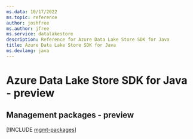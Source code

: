 ```yaml
---
ms.data: 10/17/2022
ms.topic: reference
author: joshfree
ms.author: jfree
ms.service: datalakestore
description: Reference for Azure Data Lake Store SDK for Java
title: Azure Data Lake Store SDK for Java
ms.devlang: java
---
```

# Azure Data Lake Store SDK for Java - preview

## Management packages - preview
[!INCLUDE [mgmt-packages](data-lake-store-mgmt-index.md)]